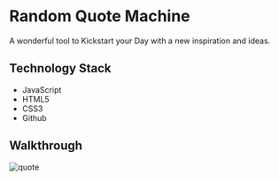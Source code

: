# Random Quote Machine

A wonderful tool to Kickstart your Day with a new inspiration and ideas.

## Technology Stack

- JavaScript
- HTML5
- CSS3
- Github

## Walkthrough

![quote](https://user-images.githubusercontent.com/48667844/55705894-78cfe800-59fd-11e9-97d5-b032ae3f850c.gif)


